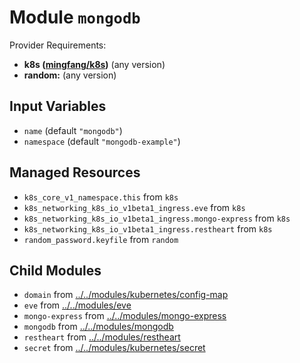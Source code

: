 
# Module `mongodb`

Provider Requirements:
* **k8s ([mingfang/k8s](https://registry.terraform.io/providers/mingfang/k8s/latest))** (any version)
* **random:** (any version)

## Input Variables
* `name` (default `"mongodb"`)
* `namespace` (default `"mongodb-example"`)

## Managed Resources
* `k8s_core_v1_namespace.this` from `k8s`
* `k8s_networking_k8s_io_v1beta1_ingress.eve` from `k8s`
* `k8s_networking_k8s_io_v1beta1_ingress.mongo-express` from `k8s`
* `k8s_networking_k8s_io_v1beta1_ingress.restheart` from `k8s`
* `random_password.keyfile` from `random`

## Child Modules
* `domain` from [../../modules/kubernetes/config-map](../../modules/kubernetes/config-map)
* `eve` from [../../modules/eve](../../modules/eve)
* `mongo-express` from [../../modules/mongo-express](../../modules/mongo-express)
* `mongodb` from [../../modules/mongodb](../../modules/mongodb)
* `restheart` from [../../modules/restheart](../../modules/restheart)
* `secret` from [../../modules/kubernetes/secret](../../modules/kubernetes/secret)

